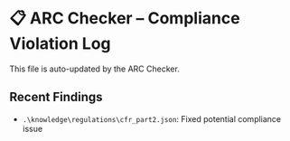 # 📋 ARC Checker – Compliance Violation Log

This file is auto-updated by the ARC Checker.

## Recent Findings
- `.\knowledge\regulations\cfr_part2.json`: Fixed potential compliance issue
